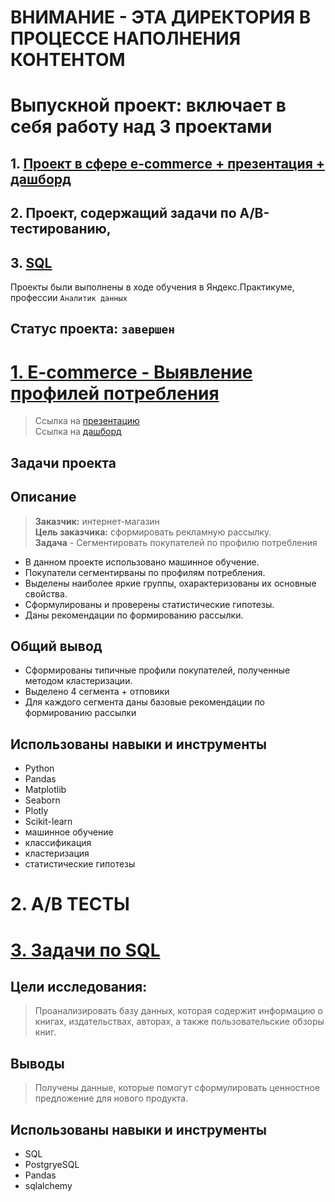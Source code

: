 # ВНИМАНИЕ - ЭТА ДИРЕКТОРИЯ В ПРОЦЕССЕ НАПОЛНЕНИЯ КОНТЕНТОМ
# Выпускной проект: включает в себя работу над 3 проектами 

## 1. [Проект в сфере e-commerce + презентация + дашборд](README.md#1-e-commerce---выявление-профилей-потребления)  
## 2. Проект, содержащий задачи по A/B-тестированию,
## 3. [SQL](README.md#3-задачи-по-sql)
Проекты были выполнены в ходе обучения в Яндекс.Практикуме, профессии `Аналитик данных`
## Статус проекта: `завершен`

#  [1. E-commerce - Выявление профилей потребления](https://github.com/MaiiaDeiko/My_skills_in_Data_Analytics/blob/main/project_13_graduation_project/e_commerce.ipynb)
> Ссылка на [презентацию](https://drive.google.com/file/d/1dbmN7WAEPSFE9_7EIZ4luUrmWruINsID/view?usp=sharing)       
> Ссылка на [дашборд](https://public.tableau.com/app/profile/maiia.deiko/viz/new_ecomm/Dashboard)   
## Задачи проекта
## Описание
> **Заказчик:** интернет-магазин    
> **Цель заказчика:** сформировать рекламную рассылку.   
> **Задача** - Сегментировать покупателей по профилю потребления   
* В данном проекте использовано машинное обучение.        
* Покупатели сегментирваны по профилям потребления.    
* Выделены наиболее яркие группы, охарактеризованы их основные свойства.   
* Сформулированы и проверены статистические гипотезы.   
* Даны рекомендации по формированию рассылки.
## Общий вывод
*  Сформированы типичные профили покупателей, полученные методом кластеризации.   
*  Выделено 4 сегмента + отповики   
*  Для каждого сегмента даны базовые рекомендации по формированию рассылки    

##  Использованы навыки и инструменты
* Python
* Pandas
* Matplotlib
* Seaborn
* Plotly
* Scikit-learn
* машинное обучение
* классификация
* кластеризация
* статистические гипотезы
# 2. А/В ТЕСТЫ

# [3. Задачи по SQL](https://github.com/MaiiaDeiko/My_skills_in_Data_Analytics/blob/main/project_13_graduation_project/SQL.ipynb)
## Цели исследования:   
> Проанализировать базу данных, которая содержит информацию о книгах, издательствах, авторах, а также пользовательские обзоры книг.  
## Выводы
> Получены данные, которые помогут сформулировать ценностное предложение для нового продукта.
##  Использованы навыки и инструменты
* SQL
* PostgryeSQL
* Pandas
* sqlalchemy
